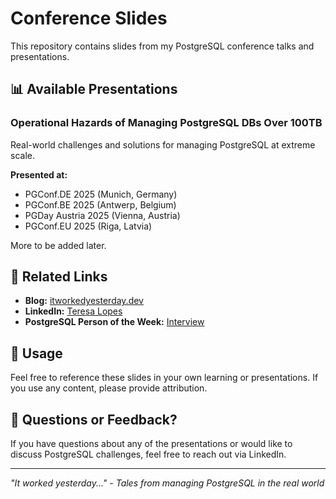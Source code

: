 # Conference Slides

This repository contains slides from my PostgreSQL conference talks and presentations.

## 📊 Available Presentations

### Operational Hazards of Managing PostgreSQL DBs Over 100TB
Real-world challenges and solutions for managing PostgreSQL at extreme scale.

**Presented at:**

- PGConf.DE 2025 (Munich, Germany)
- PGConf.BE 2025 (Antwerp, Belgium)
- PGDay Austria 2025 (Vienna, Austria)
- PGConf.EU 2025 (Riga, Latvia)

More to be added later.

## 🔗 Related Links

- **Blog:** [itworkedyesterday.dev](https://itworkedyesterday.dev)
- **LinkedIn:** [Teresa Lopes](https://www.linkedin.com/in/teresa-lopes-774bb55a)
- **PostgreSQL Person of the Week:** [Interview](https://postgresql.life/post/teresa_lopes)

## 📝 Usage

Feel free to reference these slides in your own learning or presentations. If you use any content, please provide attribution.

## 💬 Questions or Feedback?

If you have questions about any of the presentations or would like to discuss PostgreSQL challenges, feel free to reach out via LinkedIn.

---

*"It worked yesterday..." - Tales from managing PostgreSQL in the real world*